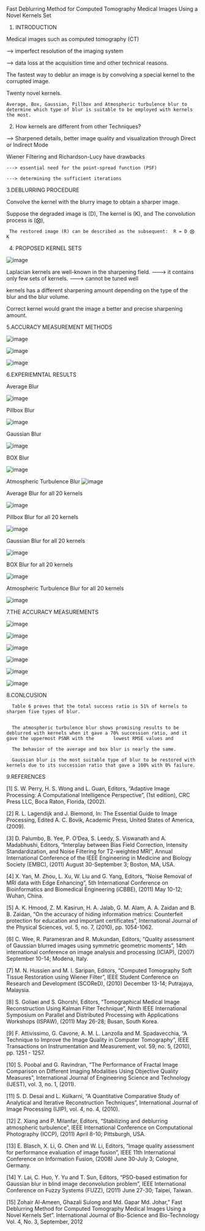 
Fast Deblurring Method for Computed Tomography Medical Images Using a Novel Kernels Set

1. INTRODUCTION

Medical images such as computed tomography (CT)

  --> imperfect resolution of the imaging system
  
  --> data loss at the acquisition time and other technical reasons. 

The fastest way to deblur an image is by convolving a special kernel to the corrupted image.

Twenty novel kernels. 
    
    Average, Box, Gaussian, Pillbox and Atmospheric turbulence blur to determine which type of blur is suitable to be employed with kernels the most. 


2. How kernels are different from other Techniques?

 --> Sharpened details, better image quality and visualization through Direct or Indirect Mode
 
 Wiener Filtering and Richardson-Lucy have drawbacks

    ---> essential need for the point-spread function (PSF)

    ---> determining the sufficient iterations 


3.DEBLURRING PROCEDURE

   Convolve the kernel with the blurry image to obtain a sharper image.
   
   Suppose the degraded image is (D), The kernel is (K), and The convolution process is (⨂), 
    
     The restored image (R) can be described as the subsequent:  R = D ⨂ K 

4. PROPOSED KERNEL SETS

![image](https://user-images.githubusercontent.com/117635899/213444006-019cb0fa-4e89-4966-85cd-312847c3ad45.png)

Laplacian kernels are well-known in the sharpening field.
 ---> it contains only few sets of kernels. 
 ---> cannot be tuned well  

kernels has a different sharpening amount depending on the type of the blur and the blur volume. 

Correct kernel would grant the image a better and precise sharpening amount. 

5.ACCURACY MEASUREMENT METHODS

![image](https://user-images.githubusercontent.com/117635899/213444377-e70c3b01-e72c-4b1e-8f16-1a4abf00296b.png)

![image](https://user-images.githubusercontent.com/117635899/213444422-c1e6d2a6-0a34-4500-8479-64039a21fbf6.png)

![image](https://user-images.githubusercontent.com/117635899/213444450-28a4a0c1-647a-4255-a4af-6b04c00d36e5.png)


6.EXPERIEMNTAL RESULTS 

Average Blur

![image](https://user-images.githubusercontent.com/117635899/213444545-f88ccabc-4e74-4de6-8f0a-036ec9f8c223.png)

Pillbox Blur

![image](https://user-images.githubusercontent.com/117635899/213444869-441825cf-695b-4c97-aae5-0dddc819dbaa.png)

Gaussian Blur

![image](https://user-images.githubusercontent.com/117635899/213444958-7f6431e8-27a6-4e17-b4ed-c3cfa8a2d317.png)

BOX Blur

![image](https://user-images.githubusercontent.com/117635899/213445049-25dd797b-cfc4-49ae-b4f1-eb2d7b301e1e.png)

Atmospheric Turbulence Blur
![image](https://user-images.githubusercontent.com/117635899/213445130-852c68bc-b762-4169-bf8a-76d5b672aa00.png)

Average Blur for all 20 kernels

![image](https://user-images.githubusercontent.com/117635899/213445206-9eb79784-95e6-40d9-8292-d782d4867e32.png)

Pillbox Blur for all 20 kernels

![image](https://user-images.githubusercontent.com/117635899/213445544-a8b34cfd-3dbb-4b8e-94fb-29823be2e2df.png)

Gaussian Blur for all 20 kernels

![image](https://user-images.githubusercontent.com/117635899/213445621-ea513f4d-253b-406a-9f25-f0a72d444b88.png)

BOX Blur for all 20 kernels

![image](https://user-images.githubusercontent.com/117635899/213445718-c6c37ceb-e812-4616-ac8f-54f3799a83a4.png)

Atmospheric Turbulence Blur for all 20 kernels

![image](https://user-images.githubusercontent.com/117635899/213445812-9d230aea-46e0-4de7-b337-efa4f97e1348.png)

7.THE ACCURACY MEASUREMENTS

![image](https://user-images.githubusercontent.com/117635899/213445884-fd9c00c2-4199-4b0a-b0fb-6ce648afb5cf.png)

![image](https://user-images.githubusercontent.com/117635899/213445917-91a13cbf-b8dd-490e-8d03-54604585f055.png)

![image](https://user-images.githubusercontent.com/117635899/213445971-4155cd45-e87f-4bd6-a0f6-151939f7e707.png)

![image](https://user-images.githubusercontent.com/117635899/213445995-80b79ad8-7092-4537-898f-9e578e85e49c.png)

![image](https://user-images.githubusercontent.com/117635899/213446020-af89bf0a-5863-43a0-aa57-ebb473131ec4.png)

![image](https://user-images.githubusercontent.com/117635899/213446043-34d50575-c8ab-4c77-a1fb-4922d139662b.png)

8.CONLCUSION

      Table 6 proves that the total success ratio is 51% of kernels to sharpen five types of blur.


      The atmospheric turbulence blur shows promising results to be deblurred with kernels when it gave a 70% succession ratio, and it gave the uppermost PSNR with the       lowest RMSE values and 

      The behavior of the average and box blur is nearly the same. 

      Gaussian blur is the most suitable type of blur to be restored with kernels due to its succession ratio that gave a 100% with 0% failure. 

9.REFERENCES

[1] S. W. Perry, H. S. Wong and L. Guan, Editors, “Adaptive Image Processing: A Computational Intelligence Perspective”, (1st edition), CRC Press LLC, Boca Raton, Florida, (2002). 

[2] R. L. Lagendijk and J. Biemond, In: The Essential Guide to Image Processing, Edited A. C. Bovik, Academic Press, United States of America, (2009). 

[3] D. Palumbo, B. Yee, P. O’Dea, S. Leedy, S. Viswanath and A. Madabhushi, Editors, “Interplay between Bias Field Correction, Intensity Standardization, and Noise Filtering for T2-weighted MRI”, Annual International Conference of the IEEE Engineering in Medicine and Biology Society (EMBC), (2011) August 30-September 3; Boston, MA, USA. 

[4] X. Yan, M. Zhou, L. Xu, W. Liu and G. Yang, Editors, “Noise Removal of MRI data with Edge Enhancing”, 5th International Conference on Bioinformatics and Biomedical Engineering (iCBBE), (2011) May 10-12; Wuhan, China. 

[5] A. K. Hmood, Z. M. Kasirun, H. A. Jalab, G. M. Alam, A. A. Zaidan and B. B. Zaidan, “On the accuracy of hiding information metrics: Counterfeit protection for education and important certificates”, International Journal of the Physical Sciences, vol. 5, no. 7, (2010), pp. 1054-1062. 

[6] C. Wee, R. Paramesran and R. Mukundan, Editors, “Quality assessment of Gaussian blurred images using symmetric geometric moments”, 14th international conference on image analysis and processing (ICIAP), (2007) September 10-14; Modena, Italy. 

[7] M. N. Hussien and M. I. Saripan, Editors, “Computed Tomography Soft Tissue Restoration using Wiener Filter”, IEEE Student Conference on Research and Development (SCOReD), (2010) December 13-14; Putrajaya, Malaysia. 

[8] S. Goliaei and S. Ghorshi, Editors, “Tomographical Medical Image Reconstruction Using Kalman Filter Technique”, Ninth IEEE International Symposium on Parallel and Distributed Processing with Applications Workshops (ISPAW), (2011) May 26-28; Busan, South Korea.

[9] F. Attivissimo, G. Cavone, A. M. L. Lanzolla and M. Spadavecchia, “A Technique to Improve the Image Quality in Computer Tomography”, IEEE Transactions on Instrumentation and Measurement, vol. 59, no. 5, (2010), pp. 1251 - 1257. 

[10] S. Poobal and G. Ravindran, “The Performance of Fractal Image Comparison on Different Imaging Modalities Using Objective Quality Measures”, International Journal of Engineering Science and Technology (IJEST), vol. 3, no. 1, (2011). 

[11] S. D. Desai and L. Kulkarni, “A Quantitative Comparative Study of Analytical and Iterative Reconstruction Techniques”, International Journal of Image Processing (IJIP), vol. 4, no. 4, (2010). 

[12] Z. Xiang and P. Milanfar, Editors, “Stabilizing and deblurring atmospheric turbulence”, IEEE International Conference on Computational Photography (ICCP), (2011) April 8-10; Pittsburgh, USA.

[13] E. Blasch, X. Li, G. Chen and W. Li, Editors, “Image quality assessment for performance evaluation of image fusion”, IEEE 11th International Conference on Information Fusion, (2008) June 30-July 3; Cologne, Germany. 

[14] Y. Lai, C. Huo, Y. Yu and T. Sun, Editors, “PSO-based estimation for Gaussian blur in blind image deconvolution problem”, IEEE International Conference on Fuzzy Systems (FUZZ), (2011) June 27-30; Taipei, Taiwan.

[15] Zohair Al-Ameen, Ghazali Sulong and Md. Gapar Md. Johar,” Fast Deblurring Method for Computed Tomography Medical Images Using a Novel Kernels Set”. International Journal of Bio-Science and Bio-Technology Vol. 4, No. 3, September, 2012


















